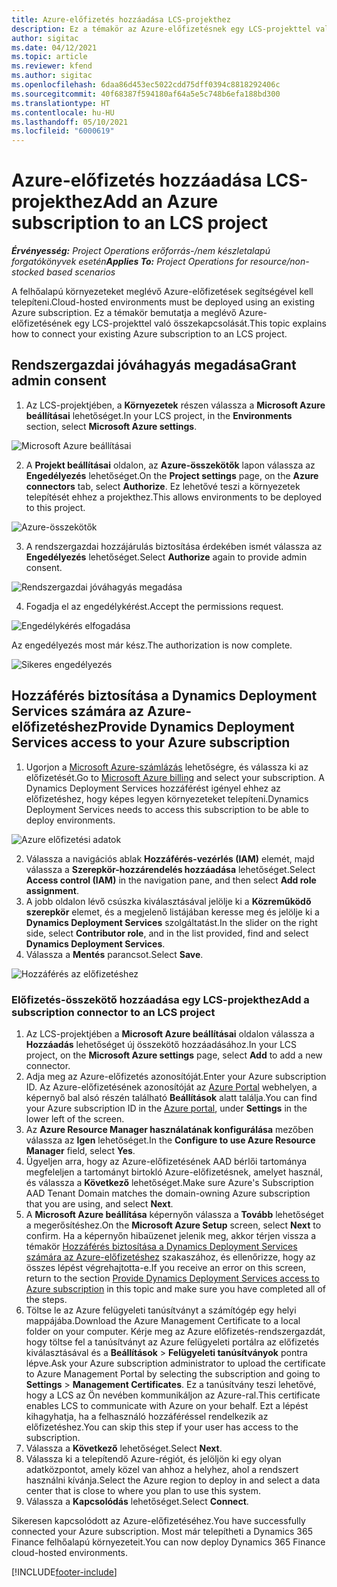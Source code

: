```yaml
---
title: Azure-előfizetés hozzáadása LCS-projekthez
description: Ez a témakör az Azure-előfizetésnek egy LCS-projekttel való összekapcsolásával kapcsolatban tartalmaz tájékoztatást.
author: sigitac
ms.date: 04/12/2021
ms.topic: article
ms.reviewer: kfend
ms.author: sigitac
ms.openlocfilehash: 6daa86d453ec5022cdd75dff0394c8818292406c
ms.sourcegitcommit: 40f68387f594180af64a5e5c748b6efa188bd300
ms.translationtype: HT
ms.contentlocale: hu-HU
ms.lasthandoff: 05/10/2021
ms.locfileid: "6000619"
---
```

# <a name="add-an-azure-subscription-to-an-lcs-project"></a><span data-ttu-id="0073c-103">Azure-előfizetés hozzáadása LCS-projekthez</span><span class="sxs-lookup"><span data-stu-id="0073c-103">Add an Azure subscription to an LCS project</span></span>

<span data-ttu-id="0073c-104">_**Érvényesség:** Project Operations erőforrás-/nem készletalapú forgatókönyvek esetén_</span><span class="sxs-lookup"><span data-stu-id="0073c-104">_**Applies To:** Project Operations for resource/non-stocked based scenarios_</span></span>

<span data-ttu-id="0073c-105">A felhőalapú környezeteket meglévő Azure-előfizetések segítségével kell telepíteni.</span><span class="sxs-lookup"><span data-stu-id="0073c-105">Cloud-hosted environments must be deployed using an existing Azure subscription.</span></span> <span data-ttu-id="0073c-106">Ez a témakör bemutatja a meglévő Azure-előfizetésének egy LCS-projekttel való összekapcsolását.</span><span class="sxs-lookup"><span data-stu-id="0073c-106">This topic explains how to connect your existing Azure subscription to an LCS project.</span></span> 

## <a name="grant-admin-consent"></a><span data-ttu-id="0073c-107">Rendszergazdai jóváhagyás megadása</span><span class="sxs-lookup"><span data-stu-id="0073c-107">Grant admin consent</span></span>

1. <span data-ttu-id="0073c-108">Az LCS-projektjében, a **Környezetek** részen válassza a **Microsoft Azure beállításai** lehetőséget.</span><span class="sxs-lookup"><span data-stu-id="0073c-108">In your LCS project, in the **Environments** section, select **Microsoft Azure settings**.</span></span>

![Microsoft Azure beállításai](./media/1MicrosoftAzureSettings.png)

2. <span data-ttu-id="0073c-110">A **Projekt beállításai** oldalon, az **Azure-összekötők** lapon válassza az **Engedélyezés** lehetőséget.</span><span class="sxs-lookup"><span data-stu-id="0073c-110">On the **Project settings** page, on the **Azure connectors** tab, select **Authorize**.</span></span> <span data-ttu-id="0073c-111">Ez lehetővé teszi a környezetek telepítését ehhez a projekthez.</span><span class="sxs-lookup"><span data-stu-id="0073c-111">This allows environments to be deployed to this project.</span></span>

![Azure-összekötők](./media/2AzureConnectors.png)

3. <span data-ttu-id="0073c-113">A rendszergazdai hozzájárulás biztosítása érdekében ismét válassza az **Engedélyezés** lehetőséget.</span><span class="sxs-lookup"><span data-stu-id="0073c-113">Select **Authorize** again to provide admin consent.</span></span>

![Rendszergazdai jóváhagyás megadása](./media/3GrantAdminConsent.png)

4. <span data-ttu-id="0073c-115">Fogadja el az engedélykérést.</span><span class="sxs-lookup"><span data-stu-id="0073c-115">Accept the permissions request.</span></span>

![Engedélykérés elfogadása](./media/4AcceptPermissionRequest.png)

<span data-ttu-id="0073c-117">Az engedélyezés most már kész.</span><span class="sxs-lookup"><span data-stu-id="0073c-117">The authorization is now complete.</span></span> 

![Sikeres engedélyezés](./media/5AuthorizationComplete.png)

## <a name="provide-dynamics-deployment-services-access-to-your-azure-subscription"></a><a name="provide"></a><span data-ttu-id="0073c-119">Hozzáférés biztosítása a Dynamics Deployment Services számára az Azure-előfizetéshez</span><span class="sxs-lookup"><span data-stu-id="0073c-119">Provide Dynamics Deployment Services access to your Azure subscription</span></span>

1. <span data-ttu-id="0073c-120">Ugorjon a [Microsoft Azure-számlázás](https://portal.azure.com/#blade/Microsoft\_Azure\_Billing/SubscriptionsBlade) lehetőségre, és válassza ki az előfizetését.</span><span class="sxs-lookup"><span data-stu-id="0073c-120">Go to [Microsoft Azure billing](https://portal.azure.com/#blade/Microsoft\_Azure\_Billing/SubscriptionsBlade) and select your subscription.</span></span> <span data-ttu-id="0073c-121">A Dynamics Deployment Services hozzáférést igényel ehhez az előfizetéshez, hogy képes legyen környezeteket telepíteni.</span><span class="sxs-lookup"><span data-stu-id="0073c-121">Dynamics Deployment Services needs to access this subscription to be able to deploy environments.</span></span>

![Azure előfizetési adatok](./media/6AzureSubscription.png)

2. <span data-ttu-id="0073c-123">Válassza a navigációs ablak **Hozzáférés-vezérlés (IAM)** elemét, majd válassza a **Szerepkör-hozzárendelés hozzáadása** lehetőséget.</span><span class="sxs-lookup"><span data-stu-id="0073c-123">Select **Access control (IAM)** in the navigation pane, and then select **Add role assignment**.</span></span>
3. <span data-ttu-id="0073c-124">A jobb oldalon lévő csúszka kiválasztásával jelölje ki a **Közreműködő szerepkör** elemet, és a megjelenő listájában keresse meg és jelölje ki a **Dynamics Deployment Services** szolgáltatást.</span><span class="sxs-lookup"><span data-stu-id="0073c-124">In the slider on the right side, select **Contributor role**, and in the list provided, find and select **Dynamics Deployment Services**.</span></span> 
4. <span data-ttu-id="0073c-125">Válassza a **Mentés** parancsot.</span><span class="sxs-lookup"><span data-stu-id="0073c-125">Select **Save**.</span></span>

![Hozzáférés az előfizetéshez](./media/7SubscriptionAccess.png)

### <a name="add-a-subscription-connector-to-an-lcs-project"></a><span data-ttu-id="0073c-127">Előfizetés-összekötő hozzáadása egy LCS-projekthez</span><span class="sxs-lookup"><span data-stu-id="0073c-127">Add a subscription connector to an LCS project</span></span>

1. <span data-ttu-id="0073c-128">Az LCS-projektjében a **Microsoft Azure beállításai** oldalon válassza a **Hozzáadás** lehetőséget új összekötő hozzáadásához.</span><span class="sxs-lookup"><span data-stu-id="0073c-128">In your LCS project, on the **Microsoft Azure settings** page, select **Add** to add a new connector.</span></span>
2. <span data-ttu-id="0073c-129">Adja meg az Azure-előfizetés azonosítóját.</span><span class="sxs-lookup"><span data-stu-id="0073c-129">Enter your Azure subscription ID.</span></span> <span data-ttu-id="0073c-130">Az Azure-előfizetésének azonosítóját az [Azure Portal](https://ms.portal.azure.com/) webhelyen, a képernyő bal alsó részén található **Beállítások** alatt találja.</span><span class="sxs-lookup"><span data-stu-id="0073c-130">You can find your Azure subscription ID in the [Azure portal](https://ms.portal.azure.com/), under  **Settings**  in the lower left of the screen.</span></span>
3. <span data-ttu-id="0073c-131">Az **Azure Resource Manager használatának konfigurálása** mezőben válassza az **Igen** lehetőséget.</span><span class="sxs-lookup"><span data-stu-id="0073c-131">In the **Configure to use Azure Resource Manager** field, select **Yes**.</span></span>
4. <span data-ttu-id="0073c-132">Ügyeljen arra, hogy az Azure-előfizetésének AAD bérlői tartománya megfeleljen a tartományt birtokló Azure-előfizetésnek, amelyet használ, és válassza a **Következő** lehetőséget.</span><span class="sxs-lookup"><span data-stu-id="0073c-132">Make sure Azure's Subscription AAD Tenant Domain matches the domain-owning Azure subscription that you are using, and select **Next**.</span></span>
5. <span data-ttu-id="0073c-133">A **Microsoft Azure beállítása** képernyőn válassza a **Tovább** lehetőséget a megerősítéshez.</span><span class="sxs-lookup"><span data-stu-id="0073c-133">On the **Microsoft Azure Setup** screen, select **Next** to confirm.</span></span> <span data-ttu-id="0073c-134">Ha a képernyőn hibaüzenet jelenik meg, akkor térjen vissza a témakör [Hozzáférés biztosítása a Dynamics Deployment Services számára az Azure-előfizetéshez](#provide) szakaszához, és ellenőrizze, hogy az összes lépést végrehajtotta-e.</span><span class="sxs-lookup"><span data-stu-id="0073c-134">If you receive an error on this screen, return to the section [Provide Dynamics Deployment Services access to Azure subscription](#provide) in this topic and make sure you have completed all of the steps.</span></span>
6. <span data-ttu-id="0073c-135">Töltse le az Azure felügyeleti tanúsítványt a számítógép egy helyi mappájába.</span><span class="sxs-lookup"><span data-stu-id="0073c-135">Download the Azure Management Certificate to a local folder on your computer.</span></span> <span data-ttu-id="0073c-136">Kérje meg az Azure előfizetés-rendszergazdát, hogy töltse fel a tanúsítványt az Azure felügyeleti portálra az előfizetés kiválasztásával és a **Beállítások** > **Felügyeleti tanúsítványok** pontra lépve.</span><span class="sxs-lookup"><span data-stu-id="0073c-136">Ask your Azure subscription administrator to upload the certificate to Azure Management Portal by selecting the subscription and going to **Settings** > **Management Certificates**.</span></span> <span data-ttu-id="0073c-137">Ez a tanúsítvány teszi lehetővé, hogy a LCS az Ön nevében kommunikáljon az Azure-ral.</span><span class="sxs-lookup"><span data-stu-id="0073c-137">This certificate enables LCS to communicate with Azure on your behalf.</span></span> <span data-ttu-id="0073c-138">Ezt a lépést kihagyhatja, ha a felhasználó hozzáféréssel rendelkezik az előfizetéshez.</span><span class="sxs-lookup"><span data-stu-id="0073c-138">You can skip this step if your user has access to the subscription.</span></span>
7. <span data-ttu-id="0073c-139">Válassza a **Következő** lehetőséget.</span><span class="sxs-lookup"><span data-stu-id="0073c-139">Select  **Next**.</span></span>
8. <span data-ttu-id="0073c-140">Válassza ki a telepítendő Azure-régiót, és jelöljön ki egy olyan adatközpontot, amely közel van ahhoz a helyhez, ahol a rendszert használni kívánja.</span><span class="sxs-lookup"><span data-stu-id="0073c-140">Select the Azure region to deploy in and select a data center that is close to where you plan to use this system.</span></span>
9.  <span data-ttu-id="0073c-141">Válassza a **Kapcsolódás** lehetőséget.</span><span class="sxs-lookup"><span data-stu-id="0073c-141">Select  **Connect**.</span></span>

<span data-ttu-id="0073c-142">Sikeresen kapcsolódott az Azure-előfizetéséhez.</span><span class="sxs-lookup"><span data-stu-id="0073c-142">You have successfully connected your Azure subscription.</span></span> <span data-ttu-id="0073c-143">Most már telepítheti a Dynamics 365 Finance felhőalapú környezeteit.</span><span class="sxs-lookup"><span data-stu-id="0073c-143">You can now deploy Dynamics 365 Finance cloud-hosted environments.</span></span>




[!INCLUDE[footer-include](../includes/footer-banner.md)]
